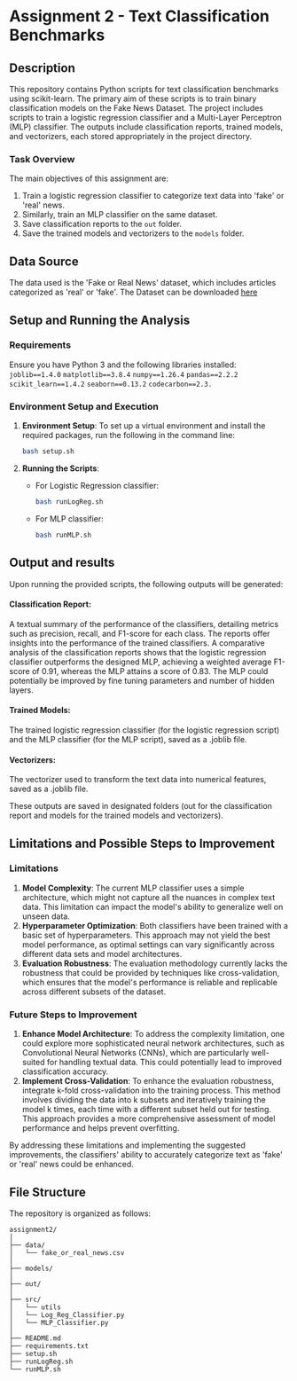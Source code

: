 
# Assignment 2 - Text Classification Benchmarks

## Description

This repository contains Python scripts for text classification benchmarks using scikit-learn. The primary aim of these scripts is to train binary classification models on the Fake News Dataset. The project includes scripts to train a logistic regression classifier and a Multi-Layer Perceptron (MLP) classifier. The outputs include classification reports, trained models, and vectorizers, each stored appropriately in the project directory.

### Task Overview

The main objectives of this assignment are:
1. Train a logistic regression classifier to categorize text data into 'fake' or 'real' news.
2. Similarly, train an MLP classifier on the same dataset.
3. Save classification reports to the `out` folder.
4. Save the trained models and vectorizers to the `models` folder.

## Data Source

The data used is the 'Fake or Real News' dataset, which includes articles categorized as 'real' or 'fake'. 
The Dataset can be downloaded [here](https://www.kaggle.com/datasets/jillanisofttech/fake-or-real-news)


## Setup and Running the Analysis

### Requirements

Ensure you have Python 3 and the following libraries installed:
`joblib==1.4.0`
`matplotlib==3.8.4`
`numpy==1.26.4`
`pandas==2.2.2`
`scikit_learn==1.4.2`
`seaborn==0.13.2`
`codecarbon==2.3.`


### Environment Setup and Execution

1. **Environment Setup**:
   To set up a virtual environment and install the required packages, run the following in the command line:
   ```bash
   bash setup.sh
   ```

2. **Running the Scripts**:
   - For Logistic Regression classifier:
     ```bash
     bash runLogReg.sh
     ```
     
   - For MLP classifier:
     ```bash
     bash runMLP.sh
     ```


## Output and results

Upon running the provided scripts, the following outputs will be generated:

#### Classification Report: 
A textual summary of the performance of the classifiers, detailing metrics such as precision, recall, and F1-score for each class.
The reports offer insights into the performance of the trained classifiers. 
A comparative analysis of the classification reports shows that the logistic regression classifier outperforms the designed MLP, achieving a weighted average F1-score of 0.91, whereas the MLP attains a score of 0.83. 
The MLP could potentially be improved by fine tuning parameters and number of hidden layers. 


#### Trained Models: 
The trained logistic regression classifier (for the logistic regression script) and the MLP classifier (for the MLP script), saved as a .joblib file.

#### Vectorizers:
The vectorizer used to transform the text data into numerical features, saved as a .joblib file.

These outputs are saved in designated folders (out for the classification report and models for the trained models and vectorizers). 

## Limitations and Possible Steps to Improvement

### Limitations

1. **Model Complexity**: The current MLP classifier uses a simple architecture, which might not capture all the nuances in complex text data. This limitation can impact the model's ability to generalize well on unseen data.
2. **Hyperparameter Optimization**: Both classifiers have been trained with a basic set of hyperparameters. This approach may not yield the best model performance, as optimal settings can vary significantly across different data sets and model architectures.
3. **Evaluation Robustness**: The evaluation methodology currently lacks the robustness that could be provided by techniques like cross-validation, which ensures that the model's performance is reliable and replicable across different subsets of the dataset.

### Future Steps to Improvement

1. **Enhance Model Architecture**: To address the complexity limitation, one could explore more sophisticated neural network architectures, such as Convolutional Neural Networks (CNNs), which are particularly well-suited for handling textual data. This could potentially lead to improved classification accuracy.
2. **Implement Cross-Validation**: To enhance the evaluation robustness, integrate k-fold cross-validation into the training process. This method involves dividing the data into k subsets and iteratively training the model k times, each time with a different subset held out for testing. This approach provides a more comprehensive assessment of model performance and helps prevent overfitting.

By addressing these limitations and implementing the suggested improvements, the classifiers' ability to accurately categorize text as 'fake' or 'real' news could be enhanced.


## File Structure

The repository is organized as follows:
```
assignment2/
│
├── data/
│   └── fake_or_real_news.csv
│
├── models/
│
├── out/
│
├── src/
│   └── utils
│   └── Log_Reg_Classifier.py
│   └── MLP_Classifier.py
│
├── README.md
├── requirements.txt
├── setup.sh
├── runLogReg.sh
└── runMLP.sh
```

